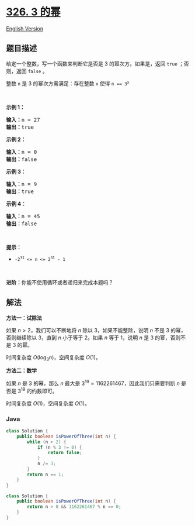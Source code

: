 # [326. 3 的幂](https://leetcode.cn/problems/power-of-three)

[English Version](/solution/0300-0399/0326.Power%20of%20Three/README_EN.md)

## 题目描述

<p>给定一个整数，写一个函数来判断它是否是 3&nbsp;的幂次方。如果是，返回 <code>true</code> ；否则，返回 <code>false</code> 。</p>

<p>整数 <code>n</code> 是 3 的幂次方需满足：存在整数 <code>x</code> 使得 <code>n == 3<sup>x</sup></code></p>

<p>&nbsp;</p>

<p><strong>示例 1：</strong></p>

<pre>
<strong>输入：</strong>n = 27
<strong>输出：</strong>true
</pre>

<p><strong>示例 2：</strong></p>

<pre>
<strong>输入：</strong>n = 0
<strong>输出：</strong>false
</pre>

<p><strong>示例 3：</strong></p>

<pre>
<strong>输入：</strong>n = 9
<strong>输出：</strong>true
</pre>

<p><strong>示例 4：</strong></p>

<pre>
<strong>输入：</strong>n = 45
<strong>输出：</strong>false
</pre>

<p>&nbsp;</p>

<p><strong>提示：</strong></p>

<ul>
	<li><code>-2<sup>31</sup> &lt;= n &lt;= 2<sup>31</sup> - 1</code></li>
</ul>

<p>&nbsp;</p>

<p><strong>进阶：</strong>你能不使用循环或者递归来完成本题吗？</p>

## 解法

**方法一：试除法**

如果 $n \gt 2$，我们可以不断地将 $n$ 除以 $3$，如果不能整除，说明 $n$ 不是 $3$ 的幂，否则继续除以 $3$，直到 $n$ 小于等于 $2$。如果 $n$ 等于 $1$，说明 $n$ 是 $3$ 的幂，否则不是 $3$ 的幂。

时间复杂度 $O(\log_3n)$，空间复杂度 $O(1)$。

**方法二：数学**

如果 $n$ 是 $3$ 的幂，那么 $n$ 最大是 $3^{19} = 1162261467$，因此我们只需要判断 $n$ 是否是 $3^{19}$ 的约数即可。

时间复杂度 $O(1)$，空间复杂度 $O(1)$。

### **Java**

```java
class Solution {
    public boolean isPowerOfThree(int n) {
        while (n > 2) {
            if (n % 3 != 0) {
                return false;
            }
            n /= 3;
        }
        return n == 1;
    }
}
```

```java
class Solution {
    public boolean isPowerOfThree(int n) {
        return n > 0 && 1162261467 % n == 0;
    }
}
```
